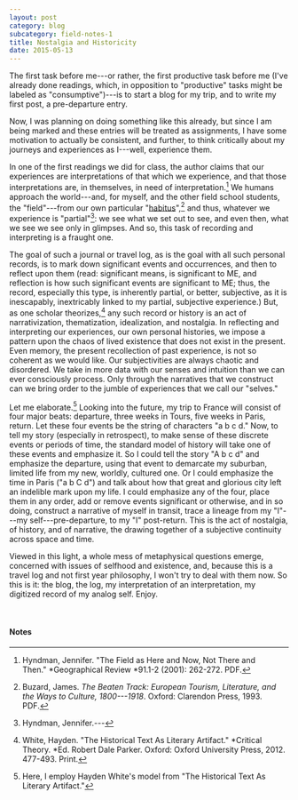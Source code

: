 ```yaml
---
layout: post
category: blog
subcategory: field-notes-1
title: Nostalgia and Historicity
date: 2015-05-13
---
```


The first task before me---or rather, the first productive task before me (I've already done readings, which, in opposition to "productive" tasks might be labeled as "consumptive")---is to start a blog for my trip, and to write my first post, a pre-departure entry. 

Now, I was planning on doing something like this already, but since I am being marked and these entries will be treated as assignments, I have some motivation to actually be consistent, and further, to think critically about my journeys and experiences as I---well, experience them.

In one of the first readings we did for class, the author claims that our experiences are interpretations of that which we experience, and that those interpretations are, in themselves, in need of interpretation.[^1] We humans approach the world---and, for myself, and the other field school students, the "field"---from our own particular "[habitus](https://en.wikipedia.org/wiki/Habitus_(sociology))",[^2] and thus, whatever we experience is "partial"[^3]: we see what we set out to see, and even then, what we see we see only in glimpses. And so, this task of recording and interpreting is a fraught one. 

The goal of such a journal or travel log, as is the goal with all such personal records, is to mark down significant events and occurrences, and then to reflect upon them (read: significant means, is significant to ME, and reflection is how such significant events are significant to ME; thus, the record, especially this type, is inherently partial, or better, subjective, as it is inescapably, inextricably linked to my partial, subjective experience.) But, as one scholar theorizes,[^4] any such record or history is an act of narrativization, thematization, idealization, and nostalgia. In reflecting and interpreting our experiences, our own personal histories, we impose a pattern upon the chaos of lived existence that does not exist in the present. Even memory, the present recollection of past experience, is not so coherent as we would like. Our subjectivities are always chaotic and disordered. We take in more data with our senses and intuition than we can ever consciously process. Only through the narratives that we construct can we bring order to the jumble of experiences that we call our "selves."

Let me elaborate.[^5] Looking into the future, my trip to France will consist of four major beats: departure, three weeks in Tours, five weeks in Paris, return. Let these four events be the string of characters "a b c d." Now, to tell my story (especially in retrospect), to make sense of these discrete events or periods of time, the standard model of history will take one of these events and emphasize it. So I could tell the story "A b c d" and emphasize the departure, using that event to demarcate my suburban, limited life from my new, worldly, cultured one. Or I could emphasize the time in Paris ("a b C d") and talk about how that great and glorious city left an indelible mark upon my life. I could emphasize any of the four, place them in any order, add or remove events significant or otherwise, and in so doing, construct a narrative of myself in transit, trace a lineage from my "I"---my self---pre-departure, to my "I" post-return. This is the act of nostalgia, of history, and of narrative, the drawing together of a subjective continuity across space and time. 

Viewed in this light, a whole mess of metaphysical questions emerge, concerned with issues of selfhood and existence, and, because this is a travel log and not first year philosophy, I won't try to deal with them now. So this is it: the blog, the log, my interpretation of an interpretation, my digitized record of my analog self. Enjoy.

<br>

#### Notes

[^1]: Hyndman, Jennifer. "The Field as Here and Now, Not There and Then." *Geographical Review *91.1-2 (2001): 262-272. PDF.

[^2]: Buzard, James. *The Beaten Track: European Tourism, Literature, and the Ways to Culture, 1800---1918*. Oxford: Clarendon Press, 1993. PDF.

[^3]: Hyndman, Jennifer.*---*

[^4]: White, Hayden. "The Historical Text As Literary Artifact." *Critical Theory. *Ed. Robert Dale Parker. Oxford: Oxford University Press, 2012. 477-493. Print.

[^5]: Here, I employ Hayden White's model from "The Historical Text As Literary Artifact."
